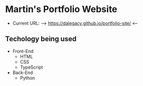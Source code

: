# Martin's Portfolio Website

- Current URL: --> https://dalegacy.github.io/portfolio-site/ <--

## Techology being used
  - Front-End
    - HTML
    - CSS
    - TypeScript
  - Back-End
    - Python